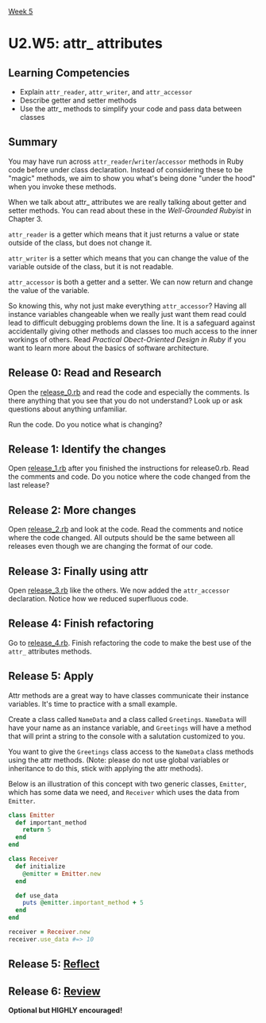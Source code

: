 [Week 5](../)

# U2.W5: attr_ attributes

## Learning Competencies
  - Explain `attr_reader`, `attr_writer`, and `attr_accessor`
  - Describe getter and setter methods
  - Use the attr_ methods to simplify your code and pass data between classes

## Summary

You may have run across `attr_reader`/`writer`/`accessor` methods in Ruby code before under class declaration. Instead of considering these to be "magic" methods, we aim to show you what's being done "under the hood" when you invoke these methods.

When we talk about attr_ attributes we are really talking about getter and setter methods. You can read about these in the *Well-Grounded Rubyist* in Chapter 3.

`attr_reader` is a getter which means that it just returns a value or state outside of the class, but does not change it.

`attr_writer` is a setter which means that you can change the value of the variable outside of the class, but it is not readable.

`attr_accessor` is both a getter and a setter. We can now return and change the value of the variable.

So knowing this, why not just make everything `attr_accessor`? Having all instance variables changeable when we really just want them read could lead to difficult debugging problems down the line. It is a safeguard against accidentally giving other methods and classes too much access to the inner workings of others. Read *Practical Obect-Oriented Design in Ruby* if you want to learn more about the basics of software architecture.

## Release 0: Read and Research

Open the [release_0.rb](release_0.rb) and read the code and especially the comments. Is there anything that you see that you do not understand? Look up or ask questions about anything unfamiliar.

Run the code. Do you notice what is changing?

## Release 1: Identify the changes

Open [release_1.rb](release_1.rb) after you finished the instructions for release0.rb. Read the comments and code. Do you notice where the code changed from the last release?

## Release 2: More changes

Open [release_2.rb](release_2.rb) and look at the code. Read the comments and notice where the code changed. All outputs should be the same between all releases even though we are changing the format of our code.

## Release 3: Finally using attr

Open [release_3.rb](release_3.rb) like the others. We now added the `attr_accessor` declaration. Notice how we reduced superfluous code.

## Release 4: Finish refactoring

Go to [release_4.rb](release_4.rb). Finish refactoring the code to make the best use of the `attr_` attributes methods.

## Release 5: Apply

Attr methods are a great way to have classes communicate their instance variables. It's time to practice with a small example.

Create a class called `NameData` and a class called `Greetings`. `NameData` will have your name as an instance variable, and `Greetings` will have a method that will print a string to the console with a salutation customized to you.

You want to give the `Greetings` class access to the `NameData` class methods using the attr methods. (Note: please do not use global variables or inheritance to do this, stick with applying the attr methods).

Below is an illustration of this concept with two generic classes, `Emitter`, which has some data we need, and `Receiver` which uses the data from `Emitter`. 

```ruby
class Emitter
  def important_method
    return 5
  end
end

class Receiver
  def initialize
    @emitter = Emitter.new
  end

  def use_data
    puts @emitter.important_method + 5
  end
end

receiver = Receiver.new
receiver.use_data #=> 10

```

## Release 5: [Reflect](https://github.com/Devbootcamp/phase-0-handbook/blob/master/coding-references/reflection-guidelines.md)

## Release 6: [Review](https://github.com/Devbootcamp/phase-0-handbook/blob/master/coding-references/review.md)
**Optional but HIGHLY encouraged!**
